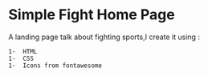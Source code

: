 # Simple Fight Home Page
A landing page talk about fighting sports,I create it using :

    1-  HTML
    1-  CSS
    1-  Icons from fontawesome 

